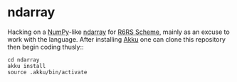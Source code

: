 ndarray
=======

Hacking on a [NumPy](http://www.numpy.org)-like
[ndarray](https://docs.scipy.org/doc/numpy/reference/arrays.ndarray.html) for
[R6RS Scheme](http://www.r6rs.org/), mainly as an excuse to work with the
language.  After installing [Akku](https://akkuscm.org/) one can clone this
repository then begin coding thusly::

    cd ndarray
    akku install
    source .akku/bin/activate
